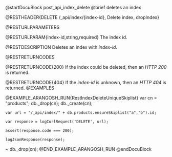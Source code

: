 
@startDocuBlock post_api_index_delete
@brief deletes an index

@RESTHEADER{DELETE /_api/index/{index-id}, Delete index, dropIndex}

@RESTURLPARAMETERS

@RESTURLPARAM{index-id,string,required}
The index id.

@RESTDESCRIPTION
Deletes an index with *index-id*.

@RESTRETURNCODES

@RESTRETURNCODE{200}
If the index could be deleted, then an *HTTP 200* is
returned.

@RESTRETURNCODE{404}
If the *index-id* is unknown, then an *HTTP 404* is returned.
@EXAMPLES

@EXAMPLE_ARANGOSH_RUN{RestIndexDeleteUniqueSkiplist}
    var cn = "products";
    db._drop(cn);
    db._create(cn);

    var url = "/_api/index/" + db.products.ensureSkiplist("a","b").id;

    var response = logCurlRequest('DELETE', url);

    assert(response.code === 200);

    logJsonResponse(response);
  ~ db._drop(cn);
@END_EXAMPLE_ARANGOSH_RUN
@endDocuBlock
